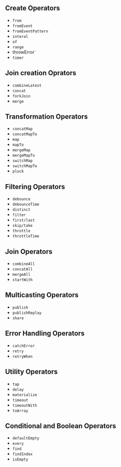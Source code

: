 ## Create Operators
- `from`
- `fromEvent`
- `fromEventPattern`
- `interal`
- `of`
- `range`
- throwError`
- `timer`
## Join creation Oprators
- `combineLatest`
- `concat`
- `forkJoin`
- `merge`
## Transformation Operators
- `concatMap`
- `concatMapTo`
- `map`
- `mapTo`
- `mergeMap`
- `mergeMapTo`
- `switchMap`
- `switchMapTo`
- `pluck`
## Filtering Operators
- `debounce`
- `debounceTime`
- `distinct`
- `filter`
- `first/last`
- `skip/take`
- `throttle`
- `throttleTime`
## Join Operators
- `combineAll`
- `concatAll`
- `mergeAll`
- `startWith`
## Multicasting Operators
- `publish`
- `publishReplay`
- `share`
## Error Handling Operators
- `catchError`
- `retry`
- `retryWhen`
## Utility Operators
- `tap`
- `delay`
- `materialize`
- `timeout`
- `timeoutWith`
- `toArray`
## Conditional and Boolean Operators
- `defaultEmpty`
- `every`
- `find`
- `findIndex`
- `isEmpty`
